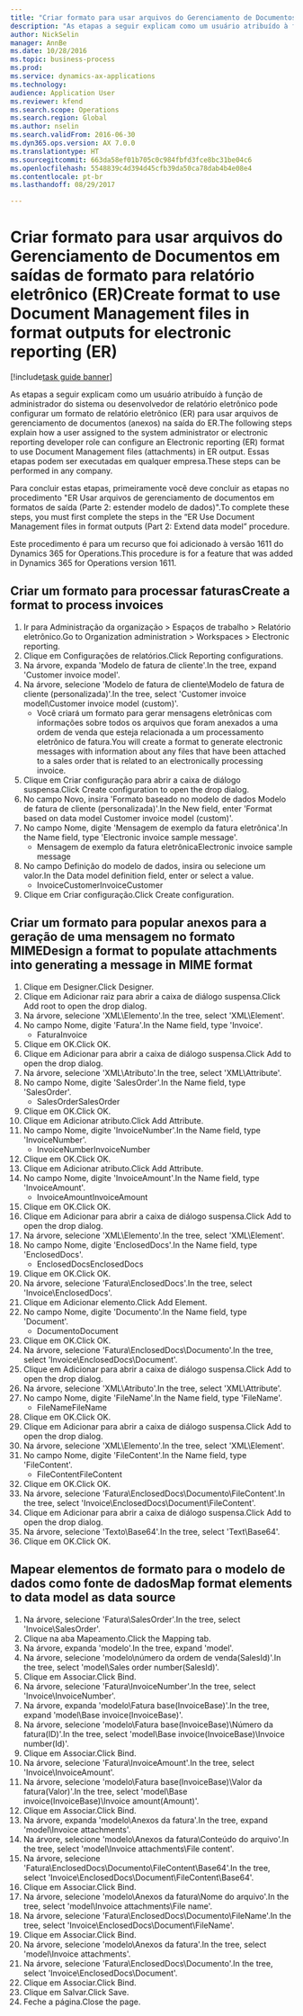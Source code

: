 ```yaml
--- 
title: "Criar formato para usar arquivos do Gerenciamento de Documentos em saídas de formato para relatório eletrônico (ER)"
description: "As etapas a seguir explicam como um usuário atribuído à função de administrador do sistema ou desenvolvedor de relatório eletrônico pode configurar um formato de relatório eletrônico (ER) para usar arquivos de gerenciamento de documentos (anexos) na saída do ER."
author: NickSelin
manager: AnnBe
ms.date: 10/28/2016
ms.topic: business-process
ms.prod: 
ms.service: dynamics-ax-applications
ms.technology: 
audience: Application User
ms.reviewer: kfend
ms.search.scope: Operations
ms.search.region: Global
ms.author: nselin
ms.search.validFrom: 2016-06-30
ms.dyn365.ops.version: AX 7.0.0
ms.translationtype: HT
ms.sourcegitcommit: 663da58ef01b705c0c984fbfd3fce8bc31be04c6
ms.openlocfilehash: 5548839c4d394d45cfb39da50ca78dab4b4e08e4
ms.contentlocale: pt-br
ms.lasthandoff: 08/29/2017

---
```

# <a name="create-format-to-use-document-management-files-in-format-outputs-for-electronic-reporting-er"></a><span data-ttu-id="2001b-103">Criar formato para usar arquivos do Gerenciamento de Documentos em saídas de formato para relatório eletrônico (ER)</span><span class="sxs-lookup"><span data-stu-id="2001b-103">Create format to use Document Management files in format outputs for electronic reporting (ER)</span></span>

[!include[task guide banner](../../includes/task-guide-banner.md)]

<span data-ttu-id="2001b-104">As etapas a seguir explicam como um usuário atribuído à função de administrador do sistema ou desenvolvedor de relatório eletrônico pode configurar um formato de relatório eletrônico (ER) para usar arquivos de gerenciamento de documentos (anexos) na saída do ER.</span><span class="sxs-lookup"><span data-stu-id="2001b-104">The following steps explain how a user assigned to the system administrator or electronic reporting developer role can configure an Electronic reporting (ER) format to use Document Management files (attachments) in ER output.</span></span> <span data-ttu-id="2001b-105">Essas etapas podem ser executadas em qualquer empresa.</span><span class="sxs-lookup"><span data-stu-id="2001b-105">These steps can be performed in any company.</span></span>

<span data-ttu-id="2001b-106">Para concluir estas etapas, primeiramente você deve concluir as etapas no procedimento "ER Usar arquivos de gerenciamento de documentos em formatos de saída (Parte 2: estender modelo de dados)".</span><span class="sxs-lookup"><span data-stu-id="2001b-106">To complete these steps, you must first complete the steps in the “ER Use Document Management files in format outputs (Part 2: Extend data model” procedure.</span></span>

<span data-ttu-id="2001b-107">Este procedimento é para um recurso que foi adicionado à versão 1611 do Dynamics 365 for Operations.</span><span class="sxs-lookup"><span data-stu-id="2001b-107">This procedure is for a feature that was added in Dynamics 365 for Operations version 1611.</span></span>


## <a name="create-a-format-to-process-invoices"></a><span data-ttu-id="2001b-108">Criar um formato para processar faturas</span><span class="sxs-lookup"><span data-stu-id="2001b-108">Create a format to process invoices</span></span>
1. <span data-ttu-id="2001b-109">Ir para Administração da organização > Espaços de trabalho > Relatório eletrônico.</span><span class="sxs-lookup"><span data-stu-id="2001b-109">Go to Organization administration > Workspaces > Electronic reporting.</span></span>
2. <span data-ttu-id="2001b-110">Clique em Configurações de relatórios.</span><span class="sxs-lookup"><span data-stu-id="2001b-110">Click Reporting configurations.</span></span>
3. <span data-ttu-id="2001b-111">Na árvore, expanda 'Modelo de fatura de cliente'.</span><span class="sxs-lookup"><span data-stu-id="2001b-111">In the tree, expand 'Customer invoice model'.</span></span>
4. <span data-ttu-id="2001b-112">Na árvore, selecione 'Modelo de fatura de cliente\Modelo de fatura de cliente (personalizada)'.</span><span class="sxs-lookup"><span data-stu-id="2001b-112">In the tree, select 'Customer invoice model\Customer invoice model (custom)'.</span></span>
    * <span data-ttu-id="2001b-113">Você criará um formato para gerar mensagens eletrônicas com informações sobre todos os arquivos que foram anexados a uma ordem de venda que esteja relacionada a um processamento eletrônico de fatura.</span><span class="sxs-lookup"><span data-stu-id="2001b-113">You will create a format to generate electronic messages with information about any files that have been attached to a sales order that is related to an electronically processing invoice.</span></span>  
5. <span data-ttu-id="2001b-114">Clique em Criar configuração para abrir a caixa de diálogo suspensa.</span><span class="sxs-lookup"><span data-stu-id="2001b-114">Click Create configuration to open the drop dialog.</span></span>
6. <span data-ttu-id="2001b-115">No campo Novo, insira 'Formato baseado no modelo de dados Modelo de fatura de cliente (personalizada)'.</span><span class="sxs-lookup"><span data-stu-id="2001b-115">In the New field, enter 'Format based on data model Customer invoice model (custom)'.</span></span>
7. <span data-ttu-id="2001b-116">No campo Nome, digite 'Mensagem de exemplo da fatura eletrônica'.</span><span class="sxs-lookup"><span data-stu-id="2001b-116">In the Name field, type 'Electronic invoice sample message'.</span></span>
    * <span data-ttu-id="2001b-117">Mensagem de exemplo da fatura eletrônica</span><span class="sxs-lookup"><span data-stu-id="2001b-117">Electronic invoice sample message</span></span>  
8. <span data-ttu-id="2001b-118">No campo Definição do modelo de dados, insira ou selecione um valor.</span><span class="sxs-lookup"><span data-stu-id="2001b-118">In the Data model definition field, enter or select a value.</span></span>
    * <span data-ttu-id="2001b-119">InvoiceCustomer</span><span class="sxs-lookup"><span data-stu-id="2001b-119">InvoiceCustomer</span></span>  
9. <span data-ttu-id="2001b-120">Clique em Criar configuração.</span><span class="sxs-lookup"><span data-stu-id="2001b-120">Click Create configuration.</span></span>

## <a name="design-a-format-to-populate-attachments-into-generating-a-message-in-mime-format"></a><span data-ttu-id="2001b-121">Criar um formato para popular anexos para a geração de uma mensagem no formato MIME</span><span class="sxs-lookup"><span data-stu-id="2001b-121">Design a format to populate attachments into generating a message in MIME format</span></span>
1. <span data-ttu-id="2001b-122">Clique em Designer.</span><span class="sxs-lookup"><span data-stu-id="2001b-122">Click Designer.</span></span>
2. <span data-ttu-id="2001b-123">Clique em Adicionar raiz para abrir a caixa de diálogo suspensa.</span><span class="sxs-lookup"><span data-stu-id="2001b-123">Click Add root to open the drop dialog.</span></span>
3. <span data-ttu-id="2001b-124">Na árvore, selecione 'XML\Elemento'.</span><span class="sxs-lookup"><span data-stu-id="2001b-124">In the tree, select 'XML\Element'.</span></span>
4. <span data-ttu-id="2001b-125">No campo Nome, digite 'Fatura'.</span><span class="sxs-lookup"><span data-stu-id="2001b-125">In the Name field, type 'Invoice'.</span></span>
    * <span data-ttu-id="2001b-126">Fatura</span><span class="sxs-lookup"><span data-stu-id="2001b-126">Invoice</span></span>  
5. <span data-ttu-id="2001b-127">Clique em OK.</span><span class="sxs-lookup"><span data-stu-id="2001b-127">Click OK.</span></span>
6. <span data-ttu-id="2001b-128">Clique em Adicionar para abrir a caixa de diálogo suspensa.</span><span class="sxs-lookup"><span data-stu-id="2001b-128">Click Add to open the drop dialog.</span></span>
7. <span data-ttu-id="2001b-129">Na árvore, selecione 'XML\Atributo'.</span><span class="sxs-lookup"><span data-stu-id="2001b-129">In the tree, select 'XML\Attribute'.</span></span>
8. <span data-ttu-id="2001b-130">No campo Nome, digite 'SalesOrder'.</span><span class="sxs-lookup"><span data-stu-id="2001b-130">In the Name field, type 'SalesOrder'.</span></span>
    * <span data-ttu-id="2001b-131">SalesOrder</span><span class="sxs-lookup"><span data-stu-id="2001b-131">SalesOrder</span></span>  
9. <span data-ttu-id="2001b-132">Clique em OK.</span><span class="sxs-lookup"><span data-stu-id="2001b-132">Click OK.</span></span>
10. <span data-ttu-id="2001b-133">Clique em Adicionar atributo.</span><span class="sxs-lookup"><span data-stu-id="2001b-133">Click Add Attribute.</span></span>
11. <span data-ttu-id="2001b-134">No campo Nome, digite 'InvoiceNumber'.</span><span class="sxs-lookup"><span data-stu-id="2001b-134">In the Name field, type 'InvoiceNumber'.</span></span>
    * <span data-ttu-id="2001b-135">InvoiceNumber</span><span class="sxs-lookup"><span data-stu-id="2001b-135">InvoiceNumber</span></span>  
12. <span data-ttu-id="2001b-136">Clique em OK.</span><span class="sxs-lookup"><span data-stu-id="2001b-136">Click OK.</span></span>
13. <span data-ttu-id="2001b-137">Clique em Adicionar atributo.</span><span class="sxs-lookup"><span data-stu-id="2001b-137">Click Add Attribute.</span></span>
14. <span data-ttu-id="2001b-138">No campo Nome, digite 'InvoiceAmount'.</span><span class="sxs-lookup"><span data-stu-id="2001b-138">In the Name field, type 'InvoiceAmount'.</span></span>
    * <span data-ttu-id="2001b-139">InvoiceAmount</span><span class="sxs-lookup"><span data-stu-id="2001b-139">InvoiceAmount</span></span>  
15. <span data-ttu-id="2001b-140">Clique em OK.</span><span class="sxs-lookup"><span data-stu-id="2001b-140">Click OK.</span></span>
16. <span data-ttu-id="2001b-141">Clique em Adicionar para abrir a caixa de diálogo suspensa.</span><span class="sxs-lookup"><span data-stu-id="2001b-141">Click Add to open the drop dialog.</span></span>
17. <span data-ttu-id="2001b-142">Na árvore, selecione 'XML\Elemento'.</span><span class="sxs-lookup"><span data-stu-id="2001b-142">In the tree, select 'XML\Element'.</span></span>
18. <span data-ttu-id="2001b-143">No campo Nome, digite 'EnclosedDocs'.</span><span class="sxs-lookup"><span data-stu-id="2001b-143">In the Name field, type 'EnclosedDocs'.</span></span>
    * <span data-ttu-id="2001b-144">EnclosedDocs</span><span class="sxs-lookup"><span data-stu-id="2001b-144">EnclosedDocs</span></span>  
19. <span data-ttu-id="2001b-145">Clique em OK.</span><span class="sxs-lookup"><span data-stu-id="2001b-145">Click OK.</span></span>
20. <span data-ttu-id="2001b-146">Na árvore, selecione 'Fatura\EnclosedDocs'.</span><span class="sxs-lookup"><span data-stu-id="2001b-146">In the tree, select 'Invoice\EnclosedDocs'.</span></span>
21. <span data-ttu-id="2001b-147">Clique em Adicionar elemento.</span><span class="sxs-lookup"><span data-stu-id="2001b-147">Click Add Element.</span></span>
22. <span data-ttu-id="2001b-148">No campo Nome, digite 'Documento'.</span><span class="sxs-lookup"><span data-stu-id="2001b-148">In the Name field, type 'Document'.</span></span>
    * <span data-ttu-id="2001b-149">Documento</span><span class="sxs-lookup"><span data-stu-id="2001b-149">Document</span></span>  
23. <span data-ttu-id="2001b-150">Clique em OK.</span><span class="sxs-lookup"><span data-stu-id="2001b-150">Click OK.</span></span>
24. <span data-ttu-id="2001b-151">Na árvore, selecione 'Fatura\EnclosedDocs\Documento'.</span><span class="sxs-lookup"><span data-stu-id="2001b-151">In the tree, select 'Invoice\EnclosedDocs\Document'.</span></span>
25. <span data-ttu-id="2001b-152">Clique em Adicionar para abrir a caixa de diálogo suspensa.</span><span class="sxs-lookup"><span data-stu-id="2001b-152">Click Add to open the drop dialog.</span></span>
26. <span data-ttu-id="2001b-153">Na árvore, selecione 'XML\Atributo'.</span><span class="sxs-lookup"><span data-stu-id="2001b-153">In the tree, select 'XML\Attribute'.</span></span>
27. <span data-ttu-id="2001b-154">No campo Nome, digite 'FileName'.</span><span class="sxs-lookup"><span data-stu-id="2001b-154">In the Name field, type 'FileName'.</span></span>
    * <span data-ttu-id="2001b-155">FileName</span><span class="sxs-lookup"><span data-stu-id="2001b-155">FileName</span></span>  
28. <span data-ttu-id="2001b-156">Clique em OK.</span><span class="sxs-lookup"><span data-stu-id="2001b-156">Click OK.</span></span>
29. <span data-ttu-id="2001b-157">Clique em Adicionar para abrir a caixa de diálogo suspensa.</span><span class="sxs-lookup"><span data-stu-id="2001b-157">Click Add to open the drop dialog.</span></span>
30. <span data-ttu-id="2001b-158">Na árvore, selecione 'XML\Elemento'.</span><span class="sxs-lookup"><span data-stu-id="2001b-158">In the tree, select 'XML\Element'.</span></span>
31. <span data-ttu-id="2001b-159">No campo Nome, digite 'FileContent'.</span><span class="sxs-lookup"><span data-stu-id="2001b-159">In the Name field, type 'FileContent'.</span></span>
    * <span data-ttu-id="2001b-160">FileContent</span><span class="sxs-lookup"><span data-stu-id="2001b-160">FileContent</span></span>  
32. <span data-ttu-id="2001b-161">Clique em OK.</span><span class="sxs-lookup"><span data-stu-id="2001b-161">Click OK.</span></span>
33. <span data-ttu-id="2001b-162">Na árvore, selecione 'Fatura\EnclosedDocs\Documento\FileContent'.</span><span class="sxs-lookup"><span data-stu-id="2001b-162">In the tree, select 'Invoice\EnclosedDocs\Document\FileContent'.</span></span>
34. <span data-ttu-id="2001b-163">Clique em Adicionar para abrir a caixa de diálogo suspensa.</span><span class="sxs-lookup"><span data-stu-id="2001b-163">Click Add to open the drop dialog.</span></span>
35. <span data-ttu-id="2001b-164">Na árvore, selecione 'Texto\Base64'.</span><span class="sxs-lookup"><span data-stu-id="2001b-164">In the tree, select 'Text\Base64'.</span></span>
36. <span data-ttu-id="2001b-165">Clique em OK.</span><span class="sxs-lookup"><span data-stu-id="2001b-165">Click OK.</span></span>

## <a name="map-format-elements-to-data-model-as-data-source"></a><span data-ttu-id="2001b-166">Mapear elementos de formato para o modelo de dados como fonte de dados</span><span class="sxs-lookup"><span data-stu-id="2001b-166">Map format elements to data model as data source</span></span>
1. <span data-ttu-id="2001b-167">Na árvore, selecione 'Fatura\SalesOrder'.</span><span class="sxs-lookup"><span data-stu-id="2001b-167">In the tree, select 'Invoice\SalesOrder'.</span></span>
2. <span data-ttu-id="2001b-168">Clique na aba Mapeamento.</span><span class="sxs-lookup"><span data-stu-id="2001b-168">Click the Mapping tab.</span></span>
3. <span data-ttu-id="2001b-169">Na árvore, expanda 'modelo'.</span><span class="sxs-lookup"><span data-stu-id="2001b-169">In the tree, expand 'model'.</span></span>
4. <span data-ttu-id="2001b-170">Na árvore, selecione 'modelo\número da ordem de venda(SalesId)'.</span><span class="sxs-lookup"><span data-stu-id="2001b-170">In the tree, select 'model\Sales order number(SalesId)'.</span></span>
5. <span data-ttu-id="2001b-171">Clique em Associar.</span><span class="sxs-lookup"><span data-stu-id="2001b-171">Click Bind.</span></span>
6. <span data-ttu-id="2001b-172">Na árvore, selecione 'Fatura\InvoiceNumber'.</span><span class="sxs-lookup"><span data-stu-id="2001b-172">In the tree, select 'Invoice\InvoiceNumber'.</span></span>
7. <span data-ttu-id="2001b-173">Na árvore, expanda 'modelo\Fatura base(InvoiceBase)'.</span><span class="sxs-lookup"><span data-stu-id="2001b-173">In the tree, expand 'model\Base invoice(InvoiceBase)'.</span></span>
8. <span data-ttu-id="2001b-174">Na árvore, selecione 'modelo\Fatura base(InvoiceBase)\Número da fatura(ID)'.</span><span class="sxs-lookup"><span data-stu-id="2001b-174">In the tree, select 'model\Base invoice(InvoiceBase)\Invoice number(Id)'.</span></span>
9. <span data-ttu-id="2001b-175">Clique em Associar.</span><span class="sxs-lookup"><span data-stu-id="2001b-175">Click Bind.</span></span>
10. <span data-ttu-id="2001b-176">Na árvore, selecione 'Fatura\InvoiceAmount'.</span><span class="sxs-lookup"><span data-stu-id="2001b-176">In the tree, select 'Invoice\InvoiceAmount'.</span></span>
11. <span data-ttu-id="2001b-177">Na árvore, selecione 'modelo\Fatura base(InvoiceBase)\Valor da fatura(Valor)'.</span><span class="sxs-lookup"><span data-stu-id="2001b-177">In the tree, select 'model\Base invoice(InvoiceBase)\Invoice amount(Amount)'.</span></span>
12. <span data-ttu-id="2001b-178">Clique em Associar.</span><span class="sxs-lookup"><span data-stu-id="2001b-178">Click Bind.</span></span>
13. <span data-ttu-id="2001b-179">Na árvore, expanda 'modelo\Anexos da fatura'.</span><span class="sxs-lookup"><span data-stu-id="2001b-179">In the tree, expand 'model\Invoice attachments'.</span></span>
14. <span data-ttu-id="2001b-180">Na árvore, selecione 'modelo\Anexos da fatura\Conteúdo do arquivo'.</span><span class="sxs-lookup"><span data-stu-id="2001b-180">In the tree, select 'model\Invoice attachments\File content'.</span></span>
15. <span data-ttu-id="2001b-181">Na árvore, selecione 'Fatura\EnclosedDocs\Documento\FileContent\Base64'.</span><span class="sxs-lookup"><span data-stu-id="2001b-181">In the tree, select 'Invoice\EnclosedDocs\Document\FileContent\Base64'.</span></span>
16. <span data-ttu-id="2001b-182">Clique em Associar.</span><span class="sxs-lookup"><span data-stu-id="2001b-182">Click Bind.</span></span>
17. <span data-ttu-id="2001b-183">Na árvore, selecione 'modelo\Anexos da fatura\Nome do arquivo'.</span><span class="sxs-lookup"><span data-stu-id="2001b-183">In the tree, select 'model\Invoice attachments\File name'.</span></span>
18. <span data-ttu-id="2001b-184">Na árvore, selecione 'Fatura\EnclosedDocs\Documento\FileName'.</span><span class="sxs-lookup"><span data-stu-id="2001b-184">In the tree, select 'Invoice\EnclosedDocs\Document\FileName'.</span></span>
19. <span data-ttu-id="2001b-185">Clique em Associar.</span><span class="sxs-lookup"><span data-stu-id="2001b-185">Click Bind.</span></span>
20. <span data-ttu-id="2001b-186">Na árvore, selecione 'modelo\Anexos da fatura'.</span><span class="sxs-lookup"><span data-stu-id="2001b-186">In the tree, select 'model\Invoice attachments'.</span></span>
21. <span data-ttu-id="2001b-187">Na árvore, selecione 'Fatura\EnclosedDocs\Documento'.</span><span class="sxs-lookup"><span data-stu-id="2001b-187">In the tree, select 'Invoice\EnclosedDocs\Document'.</span></span>
22. <span data-ttu-id="2001b-188">Clique em Associar.</span><span class="sxs-lookup"><span data-stu-id="2001b-188">Click Bind.</span></span>
23. <span data-ttu-id="2001b-189">Clique em Salvar.</span><span class="sxs-lookup"><span data-stu-id="2001b-189">Click Save.</span></span>
24. <span data-ttu-id="2001b-190">Feche a página.</span><span class="sxs-lookup"><span data-stu-id="2001b-190">Close the page.</span></span>


